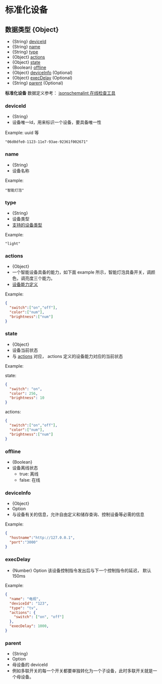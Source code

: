 # 标准化设备

## 数据类型 {Object}

- {String} [deviceId](#deviceId)
- {String} [name](#name)
- {String} [type](#type)
- {Object} [actions](#actions)
- {Object} [state](#state)
- {Boolean} [offline](#offline)
- {Object} [deviceInfo](#deviceInfo) (Optional)
- {Object} [execDelay](#execDelay) (Optional)
- {String} [parent](#parent) (Optional)

**标准化设备** 数据定义参考： [jsonschemalint 在线检查工具](https://jsonschemalint.com/#/version/draft-04/markup/json?gist=f9b8fcb4b8e9e2761978fb9cbde48392)

### <span id = "deviceId">deviceId</span>

- {String}
- 设备唯一Id，用来标识一个设备，要具备唯一性

Example: uuid 等
```
"06d0dfe0-1123-11e7-93ae-92361f002671"
```

### <span id = "name">name</span>

- {String}
- 设备名称

Example:
```
"智能灯泡"
```

### <span id = "type">type</span>

- {String}
- 设备类型
- [支持的设备类型](type.md)

Example:
```
"light"
```

### <span id = "actions">actions</span>

- {Object}
- 一个智能设备具备的能力，如下面 example 所示，智能灯泡具备开关，调颜色，调亮度三个能力。
- [设备能力定义](actions-and-state.md)

Example:
```JSON
{
  "switch":["on","off"],
  "color":["num"],
  "brightness":["num"]
}
```

### <span id = "state">state</span>

- {Object}
- 设备当前状态
- 与 [actions](#actions) 对应， actions 定义的设备能力对应的当前状态

Example:

state:
```JSON
{
  "switch": "on",
  "color": 256,
  "brightness": 10
}
```
actions:
```JSON
{
  "switch":["on","off"],
  "color":["num"],
  "brightness":["num"]
}
```

### <span id = "offline">offline</span>

- {Boolean}
- 设备离线状态
  - true: 离线
  - false: 在线

### <span id = "deviceInfo">deviceInfo</span>

- {Object}
- Option
- 与设备有关的信息，允许自由定义和储存查询、控制设备等必需的信息

Example:
```JSON
{
  "hostname":"http://127.0.0.1",
  "port":"3000"
}
```

### <span id = "execDelay">execDelay</span>

- {Number} Option 该设备控制指令发出后与下一个控制指令的延迟， 默认 150ms

Example:
```JSON
{
  "name": "电视",
  "deviceId": "123",
  "type": "tv",
  "actions": {
    "switch": ["on", "off"]
  },
  "execDelay": 1000,
}
```

### <span id = "parent">parent</span>

- {String}
- Option
- 母设备的 deviceId
- 例如多联开关的每一个开关都要单独转化为一个子设备，此时多联开关就是一个母设备。
